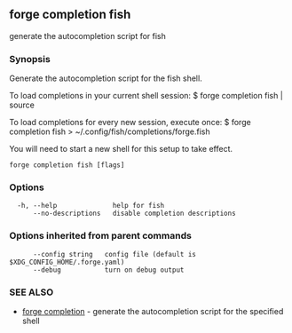 ## forge completion fish

generate the autocompletion script for fish

### Synopsis


Generate the autocompletion script for the fish shell.

To load completions in your current shell session:
$ forge completion fish | source

To load completions for every new session, execute once:
$ forge completion fish > ~/.config/fish/completions/forge.fish

You will need to start a new shell for this setup to take effect.


```
forge completion fish [flags]
```

### Options

```
  -h, --help              help for fish
      --no-descriptions   disable completion descriptions
```

### Options inherited from parent commands

```
      --config string   config file (default is $XDG_CONFIG_HOME/.forge.yaml)
      --debug           turn on debug output
```

### SEE ALSO

* [forge completion](forge_completion.md)	 - generate the autocompletion script for the specified shell

